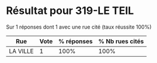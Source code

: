 # Résultat pour 319-LE TEIL

Sur 1 réponses dont 1 avec une rue cité (taux réussite 100%)

| Rue | Vote | % réponses | % Nb rues cités|
|-----|------|------------|----------------|
| LA VILLE | 1 | 100% | 100%|
